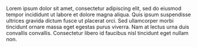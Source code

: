 ---
---

Lorem ipsum dolor sit amet, consectetur adipiscing elit, sed do eiusmod tempor incididunt ut labore et
            dolore magna
            aliqua. Quis ipsum suspendisse ultrices gravida dictum fusce ut placerat orci. Sed ullamcorper morbi
            tincidunt
            ornare massa eget egestas purus viverra. Nam at lectus urna duis convallis convallis. Consectetur
            libero id
            faucibus nisl tincidunt eget nullam non.